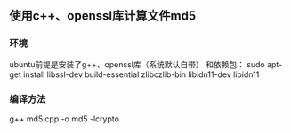 ## 使用c++、openssl库计算文件md5

### 环境
ubuntu前提是安装了g++、openssl库（系统默认自带）
和依赖包：
sudo apt-get install libssl-dev build-essential zlibczlib-bin libidn11-dev libidn11

### 编译方法
g++ md5.cpp -o md5 -lcrypto

